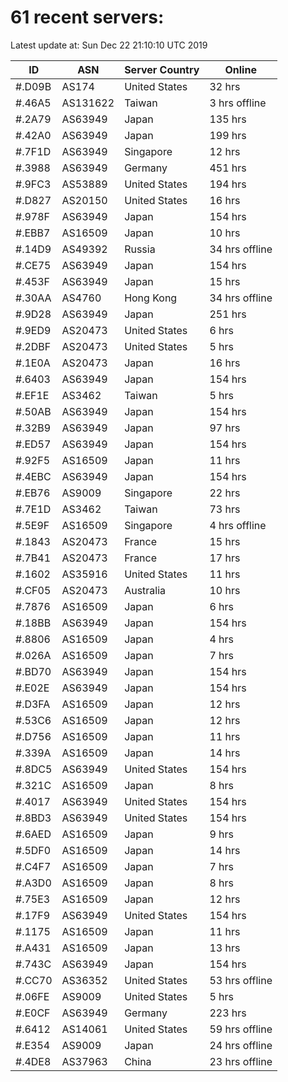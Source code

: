 # 61 recent servers:

Latest update at: Sun Dec 22 21:10:10 UTC 2019

| ID | ASN | Server Country | Online |
| -- | --- | -------------- | ------ |
| #.D09B | AS174 | United States | 32 hrs |
| #.46A5 | AS131622 | Taiwan | 3 hrs offline |
| #.2A79 | AS63949 | Japan | 135 hrs |
| #.42A0 | AS63949 | Japan | 199 hrs |
| #.7F1D | AS63949 | Singapore | 12 hrs |
| #.3988 | AS63949 | Germany | 451 hrs |
| #.9FC3 | AS53889 | United States | 194 hrs |
| #.D827 | AS20150 | United States | 16 hrs |
| #.978F | AS63949 | Japan | 154 hrs |
| #.EBB7 | AS16509 | Japan | 10 hrs |
| #.14D9 | AS49392 | Russia | 34 hrs offline |
| #.CE75 | AS63949 | Japan | 154 hrs |
| #.453F | AS63949 | Japan | 15 hrs |
| #.30AA | AS4760 | Hong Kong | 34 hrs offline |
| #.9D28 | AS63949 | Japan | 251 hrs |
| #.9ED9 | AS20473 | United States | 6 hrs |
| #.2DBF | AS20473 | United States | 5 hrs |
| #.1E0A | AS20473 | Japan | 16 hrs |
| #.6403 | AS63949 | Japan | 154 hrs |
| #.EF1E | AS3462 | Taiwan | 5 hrs |
| #.50AB | AS63949 | Japan | 154 hrs |
| #.32B9 | AS63949 | Japan | 97 hrs |
| #.ED57 | AS63949 | Japan | 154 hrs |
| #.92F5 | AS16509 | Japan | 11 hrs |
| #.4EBC | AS63949 | Japan | 154 hrs |
| #.EB76 | AS9009 | Singapore | 22 hrs |
| #.7E1D | AS3462 | Taiwan | 73 hrs |
| #.5E9F | AS16509 | Singapore | 4 hrs offline |
| #.1843 | AS20473 | France | 15 hrs |
| #.7B41 | AS20473 | France | 17 hrs |
| #.1602 | AS35916 | United States | 11 hrs |
| #.CF05 | AS20473 | Australia | 10 hrs |
| #.7876 | AS16509 | Japan | 6 hrs |
| #.18BB | AS63949 | Japan | 154 hrs |
| #.8806 | AS16509 | Japan | 4 hrs |
| #.026A | AS16509 | Japan | 7 hrs |
| #.BD70 | AS63949 | Japan | 154 hrs |
| #.E02E | AS63949 | Japan | 154 hrs |
| #.D3FA | AS16509 | Japan | 12 hrs |
| #.53C6 | AS16509 | Japan | 12 hrs |
| #.D756 | AS16509 | Japan | 11 hrs |
| #.339A | AS16509 | Japan | 14 hrs |
| #.8DC5 | AS63949 | United States | 154 hrs |
| #.321C | AS16509 | Japan | 8 hrs |
| #.4017 | AS63949 | United States | 154 hrs |
| #.8BD3 | AS63949 | United States | 154 hrs |
| #.6AED | AS16509 | Japan | 9 hrs |
| #.5DF0 | AS16509 | Japan | 14 hrs |
| #.C4F7 | AS16509 | Japan | 7 hrs |
| #.A3D0 | AS16509 | Japan | 8 hrs |
| #.75E3 | AS16509 | Japan | 12 hrs |
| #.17F9 | AS63949 | United States | 154 hrs |
| #.1175 | AS16509 | Japan | 11 hrs |
| #.A431 | AS16509 | Japan | 13 hrs |
| #.743C | AS63949 | Japan | 154 hrs |
| #.CC70 | AS36352 | United States | 53 hrs offline |
| #.06FE | AS9009 | United States | 5 hrs |
| #.E0CF | AS63949 | Germany | 223 hrs |
| #.6412 | AS14061 | United States | 59 hrs offline |
| #.E354 | AS9009 | Japan | 24 hrs offline |
| #.4DE8 | AS37963 | China | 23 hrs offline |

